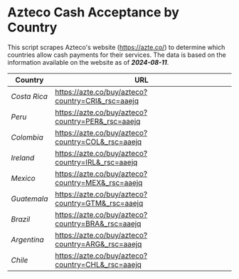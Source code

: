 # Azteco Cash Acceptance by Country

This script scrapes Azteco's website (https://azte.co/) to determine which countries allow cash 
payments for their services. The data is based on the information available on the website as of **_2024-08-11_**.

| **Country** | **URL** |
|---|---|
| _Costa Rica_ | https://azte.co/buy/azteco?country=CRI&_rsc=aaejq |
| _Peru_ | https://azte.co/buy/azteco?country=PER&_rsc=aaejq |
| _Colombia_ | https://azte.co/buy/azteco?country=COL&_rsc=aaejq |
| _Ireland_ | https://azte.co/buy/azteco?country=IRL&_rsc=aaejq |
| _Mexico_ | https://azte.co/buy/azteco?country=MEX&_rsc=aaejq |
| _Guatemala_ | https://azte.co/buy/azteco?country=GTM&_rsc=aaejq |
| _Brazil_ | https://azte.co/buy/azteco?country=BRA&_rsc=aaejq |
| _Argentina_ | https://azte.co/buy/azteco?country=ARG&_rsc=aaejq |
| _Chile_ | https://azte.co/buy/azteco?country=CHL&_rsc=aaejq |

